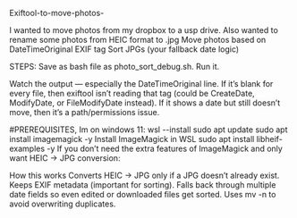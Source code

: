 Exiftool-to-move-photos-

I wanted to move photos from my dropbox to a usp drive. 
Also wanted to rename some photos from HEIC format to .jpg
Move photos based on DateTimeOriginal EXIF tag
Sort JPGs (your fallback date logic)

STEPS:
Save as bash file as photo_sort_debug.sh.
Run it.

Watch the output — especially the DateTimeOriginal line.
If it’s blank for every file, then exiftool isn’t reading that tag (could be CreateDate, ModifyDate, or FileModifyDate instead).
If it shows a date but still doesn’t move, then it’s a path/permissions issue.


#PREREQUISITES, Im on windows 11:
wsl --install
sudo apt update 
sudo apt install imagemagick -y   Install ImageMagick in WSL
sudo apt install libheif-examples -y  If you don’t need the extra features of ImageMagick and only want HEIC → JPG conversion:

How this works
Converts HEIC → JPG only if a JPG doesn’t already exist.
Keeps EXIF metadata (important for sorting).
Falls back through multiple date fields so even edited or downloaded files get sorted.
Uses mv -n to avoid overwriting duplicates.
